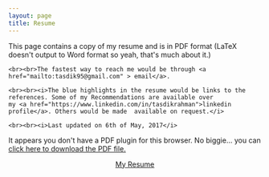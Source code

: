 ```yaml
---
layout: page
title: Resume
---
```


<link rel="stylesheet" href="https://maxcdn.bootstrapcdn.com/font-awesome/4.5.0/css/font-awesome.min.css"><link rel="stylesheet" href="https://maxcdn.bootstrapcdn.com/font-awesome/4.5.0/css/font-awesome.min.css">

<p class="message">
    This page contains a copy of my resume and is in PDF format (LaTeX doesn't output to Word format so yeah, that's much about it.)

    <br><br>The fastest way to reach me would be through <a href="mailto:tasdik95@gmail.com" > email</a>. 

    <br><br><i>The blue highlights in the resume would be links to the references. Some of my Recommendations are available over 
    my <a href="https://www.linkedin.com/in/tasdikrahman">linkedin profile</a>. Others would be made  available on request.</i>

    <br><br><i>Last updated on 6th of May, 2017</i>

</p>



<object data="http://tasdikrahman.me/resume/tasdik_rahman_cv.pdf" type="application/pdf" width="100%" height="1000px">
   <p>It appears you don't have a PDF plugin for this browser.
     No biggie... you can <a href="http://tasdikrahman.me/resume/tasdik_rahman_cv.pdf">click here to
   download the PDF file.</a>

   <center><a href="http://tasdikrahman.me/resume/tasdik_rahman_cv.pdf" target="_blank"><i class="fa fa-file-pdf-o fa-2x" aria-hidden="true"></i>  My Resume</a></center>
   </p>
</object>

<br><br>
